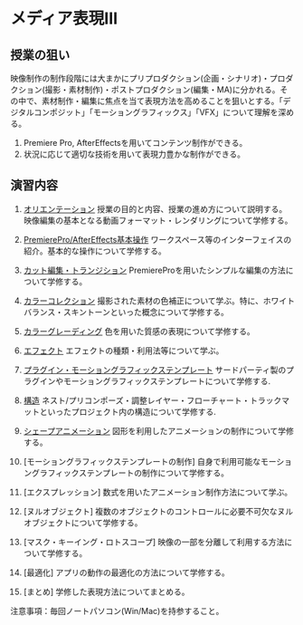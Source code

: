 # メディア表現III

## 授業の狙い

映像制作の制作段階には大まかにプリプロダクション(企画・シナリオ)・プロダクション(撮影・素材制作)・ポストプロダクション(編集・MA)に分かれる。その中で、素材制作・編集に焦点を当て表現方法を高めることを狙いとする。「デジタルコンポジット」「モーショングラフィックス」「VFX」について理解を深める。

1. Premiere Pro, AfterEffectsを用いてコンテンツ制作ができる。
2. 状況に応じて適切な技術を用いて表現力豊かな制作ができる。

## 演習内容

1. [オリエンテーション](./mr3_01.md)
授業の目的と内容、授業の進め方について説明する。
映像編集の基本となる動画フォーマット・レンダリングについて学修する。

2. [PremierePro/AfterEffects基本操作](./mr3_02.md)
ワークスペース等のインターフェイスの紹介。基本的な操作について学修する。

3. [カット編集・トランジション](./mr3_03.md)
PremiereProを用いたシンプルな編集の方法について学修する。

4. [カラーコレクション](./mr3_04.md)
撮影された素材の色補正について学ぶ。特に、ホワイトバランス・スキントーンといった概念について学修する。

5. [カラーグレーディング](./mr3_05.md)
色を用いた質感の表現について学修する。

6. [エフェクト](./mr3_06.md)
エフェクトの種類・利用法等について学ぶ。

7. [プラグイン・モーショングラフィックステンプレート](./mr3_07.md)
サードパーティ製のプラグインやモーショングラフィックステンプレートについて学修する.

8. [構造](./mr3_08.md)
ネスト/プリコンポーズ・調整レイヤー・フローチャート・トラックマットといったプロジェクト内の構造について学修する.

9. [シェープアニメーション](./mr3_09.md)
図形を利用したアニメーションの制作について学修する。

10. [モーショングラフィックステンプレートの制作]
自身で利用可能なモーショングラフィックステンプレートの制作について学修する。

11. [エクスプレッション]
数式を用いたアニメーション制作方法について学ぶ。

12. [ヌルオブジェクト]
複数のオブジェクトのコントロールに必要不可欠なヌルオブジェクトについて学修する。

13. [マスク・キーイング・ロトスコープ]
映像の一部を分離して利用する方法について学修する。

14. [最適化]
アプリの動作の最適化の方法について学修する。

15. [まとめ]
学修した表現方法についてまとめる。

注意事項：毎回ノートパソコン(Win/Mac)を持参すること。
